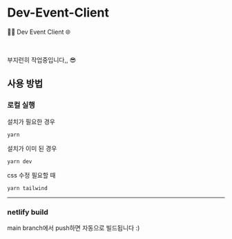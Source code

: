# Dev-Event-Client
🎉🎈 Dev Event Client 🌐

<br/>
<p>부지런히 작업중입니다,, 😎</p>

<h2>사용 방법</h2>
<h3>로컬 실행</h3>

설치가 필요한 경우

```shell
yarn
```

설치가 이미 된 경우

```shell
yarn dev
```

css 수정 필요할 때

```shell
yarn tailwind
```

---

<h3>netlify build</h3>
<p>main branch에서 push하면 자동으로 빌드됩니다 :)<p>

